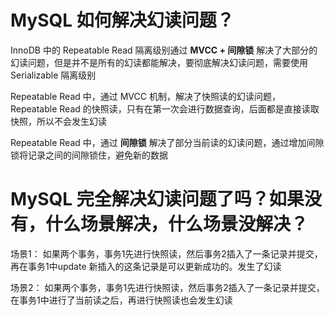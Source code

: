 
# MySQL 如何解决幻读问题？

InnoDB 中的 Repeatable Read 隔离级别通过 **MVCC + 间隙锁** 解决了大部分的幻读问题，但是并不是所有的幻读都能解决，要彻底解决幻读问题，需要使用 Serializable 隔离级别

Repeatable Read 中，通过 MVCC 机制，解决了快照读的幻读问题，Repeatable Read 的快照读，只有在第一次会进行数据查询，后面都是直接读取快照，所以不会发生幻读

Repeatable Read 中，通过 **间隙锁** 解决了部分当前读的幻读问题，通过增加间隙锁将记录之间的间隙锁住，避免新的数据


# MySQL 完全解决幻读问题了吗？如果没有，什么场景解决，什么场景没解决？

场景1：
如果两个事务，事务1先进行快照读，然后事务2插入了一条记录并提交，再在事务1中update 新插入的这条记录是可以更新成功的。发生了幻读

场景2：
如果两个事务，事务1先进行快照读，然后事务2插入了一条记录并提交，在事务1中进行了当前读之后，再进行快照读也会发生幻读